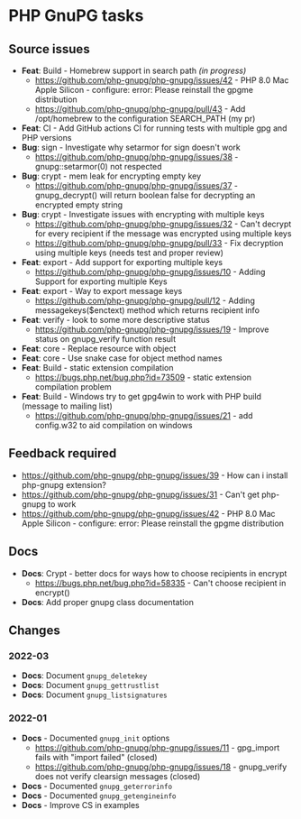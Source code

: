 # PHP GnuPG tasks

## Source issues

- **Feat**: Build - Homebrew support in search path _(in progress)_
  - https://github.com/php-gnupg/php-gnupg/issues/42 - PHP 8.0 Mac Apple Silicon - configure: error: Please reinstall the gpgme distribution
  - https://github.com/php-gnupg/php-gnupg/pull/43 - Add /opt/homebrew to the configuration SEARCH_PATH (my pr)
- **Feat**: CI - Add GitHub actions CI for running tests with multiple gpg and PHP versions
- **Bug**: sign - Investigate why setarmor for sign doesn't work
  - https://github.com/php-gnupg/php-gnupg/issues/38 - gnupg::setarmor(0) not respected
- **Bug**: crypt - mem leak for encrypting empty key
  - https://github.com/php-gnupg/php-gnupg/issues/37 - gnupg_decrypt() will return boolean false for decrypting an encrypted empty string
- **Bug**: crypt - Investigate issues with encrypting with multiple keys
  - https://github.com/php-gnupg/php-gnupg/issues/32 - Can't decrypt for every recipient if the message was encrypted using multiple keys
  - https://github.com/php-gnupg/php-gnupg/pull/33 - Fix decryption using multiple keys (needs test and proper review)
- **Feat**: export - Add support for exporting multiple keys
  - https://github.com/php-gnupg/php-gnupg/issues/10 - Adding Support for exporting multiple Keys
- **Feat**: export - Way to export message keys
  - https://github.com/php-gnupg/php-gnupg/pull/12 - Adding messagekeys($enctext) method which returns recipient info
- **Feat**: verify - look to some more descriptive status
  - https://github.com/php-gnupg/php-gnupg/issues/19 - Improve status on gnupg_verify function result
- **Feat**: core - Replace resource with object
- **Feat**: core - Use snake case for object method names
- **Feat**: Build - static extension compilation
  - https://bugs.php.net/bug.php?id=73509 - static extension compilation problem
- **Feat**: Build - Windows try to get gpg4win to work with PHP build (message to mailing list)
  - https://github.com/php-gnupg/php-gnupg/issues/21 - add config.w32 to aid compilation on windows

## Feedback required

- https://github.com/php-gnupg/php-gnupg/issues/39 - How can i install php-gnupg extension?
- https://github.com/php-gnupg/php-gnupg/issues/31 - Can't get php-gnupg to work
- https://github.com/php-gnupg/php-gnupg/issues/42 - PHP 8.0 Mac Apple Silicon - configure: error: Please reinstall the gpgme distribution

## Docs

- **Docs**: Crypt - better docs for ways how to choose recipients in encrypt
  - https://bugs.php.net/bug.php?id=58335 - Can't choose recipient in encrypt()
- **Docs**: Add proper gnupg class documentation


## Changes

### 2022-03

- **Docs**: Document `gnupg_deletekey`
- **Docs**: Document `gnupg_gettrustlist`
- **Docs**: Document `gnupg_listsignatures`

### 2022-01

- **Docs** - Documented `gnupg_init` options
  - https://github.com/php-gnupg/php-gnupg/issues/11 - gpg_import fails with "import failed" (closed)
  - https://github.com/php-gnupg/php-gnupg/issues/18 - gnupg_verify does not verify clearsign messages (closed)
- **Docs** - Documented `gnupg_geterrorinfo`
- **Docs** - Documented `gnupg_getengineinfo`
- **Docs** - Improve CS in examples